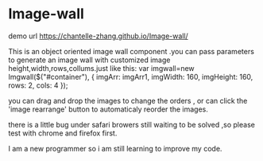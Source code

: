 # Image-wall

demo url  https://chantelle-zhang.github.io/Image-wall/

This is an object oriented image wall component  .you can pass parameters to generate an image wall with customized image height,width,rows,collums.just like this:
var imgwall=new Imgwall($("#container"), {
		imgArr: imgArr1,
		imgWidth: 160,
		imgHeight: 160,
		rows: 2,
		cols: 4
	});

you can drag and drop the images to change the orders , or can click the 'image rearrange' button to automaticaly reorder the images.

there is a little bug under safari browers still waiting to be solved ,so please test with chrome and firefox first.

I am a new programmer so i am still learning to improve my code.
